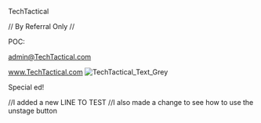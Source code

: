 TechTactical

// By Referral Only //

POC:

admin@TechTactical.com

www.TechTactical.com
![TechTactical_Text_Grey](https://user-images.githubusercontent.com/95394863/144459900-fd0f90d1-9d72-4075-b917-8a8b69bab54f.png)




Special ed!

//I added a new LINE TO TEST
  //I also made a change to see how to use the unstage button
